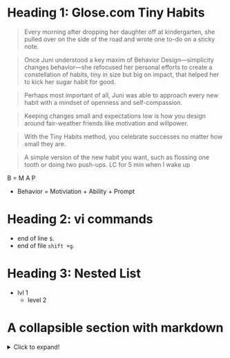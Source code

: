 # Heading 1: Glose.com Tiny Habits

> Every morning after dropping her daughter off at kindergarten, she pulled over on the side of the road and wrote one to-do on a sticky note.

> Once Juni understood a key maxim of Behavior Design—simplicity changes behavior—she refocused her personal efforts to create a constellation of habits, tiny in size but big on impact, that helped her to kick her sugar habit for good.

> Perhaps most important of all, Juni was able to approach every new habit with a mindset of openness and self-compassion.

> Keeping changes small and expectations low is how you design around fair-weather friends like motivation and willpower.

> With the Tiny Habits method, you celebrate successes no matter how small they are.

> A simple version of the new habit you want, such as flossing one tooth or doing two push-ups.
> LC for 5 min when I wake up

B = M A P
- Behavior = Motiviation + Ability + Prompt


# Heading 2: vi commands 

- end of line  `$`.   
- end of file `shift +g`.   

# Heading 3: Nested List
- lvl 1
  - level 2



# A collapsible section with markdown
<details>
  <summary>Click to expand!</summary>
  
 
  1. A numbered
  2. list
     * With some
     * Sub bullets
</details>
